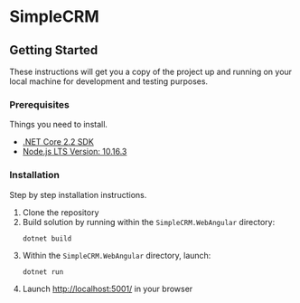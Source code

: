 # SimpleCRM
## Getting Started
These instructions will get you a copy of the project up and running on your local machine for development and testing purposes.
### Prerequisites
Things you need to install.
* [.NET Core 2.2 SDK](https://dotnet.microsoft.com/download/dotnet-core/2.2)
* [Node.js LTS Version: 10.16.3](https://nodejs.org/en/download/)
### Installation
Step by step installation instructions.
  1. Clone the repository
  1. Build solution by running within the `SimpleCRM.WebAngular` directory:
     ```
     dotnet build
     ```
  1. Within the `SimpleCRM.WebAngular` directory, launch:
     ```
     dotnet run
     ```
  1. Launch [http://localhost:5001/](http://localhost:5001/) in your browser
